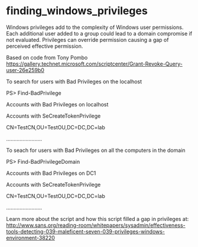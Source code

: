 # finding_windows_privileges
Windows privileges add to the complexity of Windows user permissions.
Each additional user added to a group could lead to a domain compromise if not evaluated. 
Privileges can override permission causing a gap of perceived effective permission.

Based on code from Tony Pombo
https://gallery.technet.microsoft.com/scriptcenter/Grant-Revoke-Query-user-26e259b0


To search for users with Bad Privileges on the localhost

PS> Find-BadPrivilege

Accounts with Bad Privileges on localhost

Accounts with SeCreateTokenPrivilege

CN=TestCN,OU=TestOU,DC=DC,DC=lab

........................


To seach for users with Bad Privileges on all the computers in the domain

PS> Find-BadPrivilegeDomain

Accounts with Bad Privileges on DC1

Accounts with SeCreateTokenPrivilege

CN=TestCN,OU=TestOU,DC=DC,DC=lab

........................

Learn more about the script and how this script filled a gap in privileges at:
http://www.sans.org/reading-room/whitepapers/sysadmin/effectiveness-tools-detecting-039-maleficent-seven-039-privileges-windows-environment-38220
